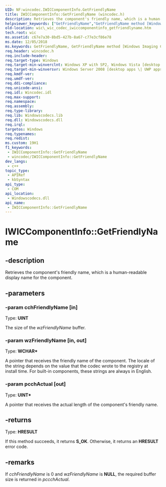 ```yaml
---
UID: NF:wincodec.IWICComponentInfo.GetFriendlyName
title: IWICComponentInfo::GetFriendlyName (wincodec.h)
description: Retrieves the component's friendly name, which is a human-readable display name for the component.
helpviewer_keywords: ["GetFriendlyName","GetFriendlyName method [Windows Imaging Component]","GetFriendlyName method [Windows Imaging Component]","IWICComponentInfo interface","IWICComponentInfo interface [Windows Imaging Component]","GetFriendlyName method","IWICComponentInfo.GetFriendlyName","IWICComponentInfo::GetFriendlyName","_wic_codec_iwiccomponentinfo_getfriendlyname","wic._wic_codec_iwiccomponentinfo_getfriendlyname","wincodec/IWICComponentInfo::GetFriendlyName"]
old-location: wic\_wic_codec_iwiccomponentinfo_getfriendlyname.htm
tech.root: wic
ms.assetid: c67e7a30-8bd5-427b-8a67-c77e3cf86e78
ms.date: 12/05/2018
ms.keywords: GetFriendlyName, GetFriendlyName method [Windows Imaging Component], GetFriendlyName method [Windows Imaging Component],IWICComponentInfo interface, IWICComponentInfo interface [Windows Imaging Component],GetFriendlyName method, IWICComponentInfo.GetFriendlyName, IWICComponentInfo::GetFriendlyName, _wic_codec_iwiccomponentinfo_getfriendlyname, wic._wic_codec_iwiccomponentinfo_getfriendlyname, wincodec/IWICComponentInfo::GetFriendlyName
req.header: wincodec.h
req.include-header: 
req.target-type: Windows
req.target-min-winverclnt: Windows XP with SP2, Windows Vista [desktop apps \| UWP apps]
req.target-min-winversvr: Windows Server 2008 [desktop apps \| UWP apps]
req.kmdf-ver: 
req.umdf-ver: 
req.ddi-compliance: 
req.unicode-ansi: 
req.idl: Wincodec.idl
req.max-support: 
req.namespace: 
req.assembly: 
req.type-library: 
req.lib: Windowscodecs.lib
req.dll: Windowscodecs.dll
req.irql: 
targetos: Windows
req.typenames: 
req.redist: 
ms.custom: 19H1
f1_keywords:
 - IWICComponentInfo::GetFriendlyName
 - wincodec/IWICComponentInfo::GetFriendlyName
dev_langs:
 - c++
topic_type:
 - APIRef
 - kbSyntax
api_type:
 - COM
api_location:
 - Windowscodecs.dll
api_name:
 - IWICComponentInfo::GetFriendlyName
---
```


# IWICComponentInfo::GetFriendlyName


## -description

Retrieves the component's friendly name, which is a human-readable display name for the component.

## -parameters

### -param cchFriendlyName [in]

Type: <b>UINT</b>

The size of the <i>wzFriendlyName</i> buffer.

### -param wzFriendlyName [in, out]

Type: <b>WCHAR*</b>

A pointer that receives the friendly name of the component.
               The locale of the string depends on the value that the codec wrote to the registry at install time. For built-in components, these strings are always in English.

### -param pcchActual [out]

Type: <b>UINT*</b>

A pointer that receives the actual length of the component's friendly name.

## -returns

Type: <b>HRESULT</b>

If this method succeeds, it returns <b xmlns:loc="http://microsoft.com/wdcml/l10n">S_OK</b>. Otherwise, it returns an <b xmlns:loc="http://microsoft.com/wdcml/l10n">HRESULT</b> error code.

## -remarks

If <i>cchFriendlyName</i> is 0 and <i>wzFriendlyName</i> is <b>NULL</b>, the required buffer size is returned in <i>pccchActual</i>.

